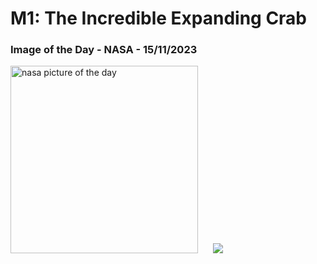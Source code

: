 # M1: The Incredible Expanding Crab
### Image of the Day - NASA - 15/11/2023
<img src="https://apod.nasa.gov/apod/image/2311/Crab_Webb_998.jpg" alt="nasa picture of the day" width="300"/>&nbsp; &nbsp; &nbsp; <img src="https://github-readme-streak-stats.herokuapp.com/?user=tempo-riz&theme=cobalt" >



  
